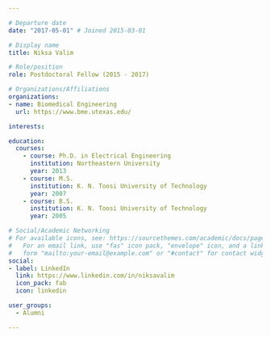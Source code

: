 ```yaml
---

# Departure date
date: "2017-05-01" # Joined 2015-03-01

# Display name
title: Niksa Valim

# Role/position
role: Postdoctoral Fellow (2015 - 2017)

# Organizations/Affiliations
organizations:
- name: Biomedical Engineering
  url: https://www.bme.utexas.edu/

interests:

education:
  courses:
    - course: Ph.D. in Electrical Engineering
      institution: Northeastern University
      year: 2013
    - course: M.S.
      institution: K. N. Toosi University of Technology
      year: 2007
    - course: B.S.
      institution: K. N. Toosi University of Technology
      year: 2005

# Social/Academic Networking
# For available icons, see: https://sourcethemes.com/academic/docs/page-builder/#icons
#   For an email link, use "fas" icon pack, "envelope" icon, and a link in the
#   form "mailto:your-email@example.com" or "#contact" for contact widget.
social:
- label: LinkedIn
  link: https://www.linkedin.com/in/niksavalim
  icon_pack: fab
  icon: linkedin

user_groups:
  - Alumni

---
```

